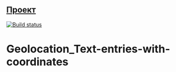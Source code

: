 ## [Проект](https://vmoiseev.github.io/Geolocation_Text-entries-with-coordinates/)
[![Build status](https://ci.appveyor.com/api/projects/status/6v0qm9wnv2p6o7nq?svg=true)](https://ci.appveyor.com/project/VMoiseev/geolocation-text-entries-with-coordinates)
# Geolocation_Text-entries-with-coordinates
